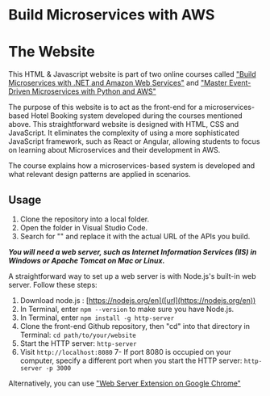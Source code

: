 # Build Microservices with AWS 
# The Website


This HTML & Javascript website is part of two online courses called ["Build Microservices with .NET and Amazon Web Services"](https://www.udemy.com/course/build-microservices-with-aspnet-core-amazon-web-services/?referralCode=B288BF33506B34292176) and ["Master Event-Driven Microservices with Python and AWS"](https://www.udemy.com/course/build-microservices-with-python-aws/?referralCode=4727A2957A33ED2E4226)

The purpose of this website is to act as the front-end for a microservices-based Hotel Booking system developed during the courses mentioned above. This straightforward website is designed with HTML, CSS and JavaScript. It eliminates the complexity of using a more sophisticated JavaScript framework, such as React or Angular, allowing students to focus on learning about Microservices and their development in AWS.

The course explains how a microservices-based system is developed and what relevant design patterns are applied in scenarios.


## Usage

1. Clone the repository into a local folder.
2. Open the folder in Visual Studio Code.
3. Search for "<api url here>" and replace it with the actual URL of the APIs you build.

***You will need a web server, such as Internet Information Services (IIS) in Windows or Apache Tomcat on Mac or Linux.***

A straightforward way to set up a web server is with Node.js's built-in web server. Follow these steps:

1. Download node.js : [https://nodejs.org/en]([url](https://nodejs.org/en))
2. In Terminal, enter `npm --version` to make sure you have Node.js.
3. In Terminal, enter `npm install -g http-server`
4. Clone the front-end Github repository, then "cd" into that directory in Terminal: `cd path/to/your/website`
5. Start the HTTP server: `http-server`
6. Visit `http://localhost:8080` 
7- If port 8080 is occupied on your computer, specify a different port when you start the HTTP server: `http-server -p 3000`
   
 Alternatively, you can use ["Web Server Extension on Google Chrome"](https://bit.ly/3QJF53O)







